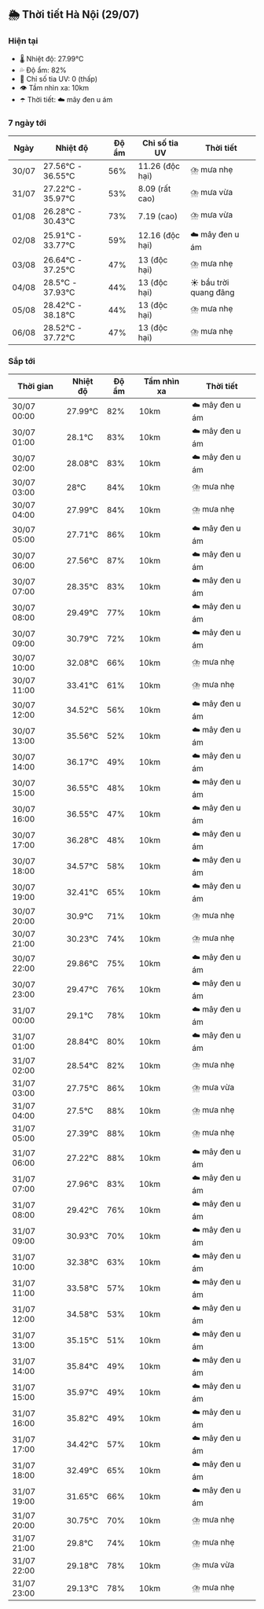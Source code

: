 ## 🌦️ Thời tiết Hà Nội (29/07)

### Hiện tại

- 🌡️ Nhiệt độ: 27.99℃
- 💦 Độ ẩm: 82%
- 🌟 Chỉ số tia UV: 0 (thấp)
- 👁️ Tầm nhìn xa: 10km
- ☂️ Thời tiết: ☁️ mây đen u ám

### 7 ngày tới

| Ngày | Nhiệt độ | Độ ẩm | Chỉ số tia UV | Thời tiết |
| --- | --- | --- | --- | --- |
| 30/07 | 27.56℃ - 36.55℃ | 56% | 11.26 (độc hại) | ⛈️ mưa nhẹ |
| 31/07 | 27.22℃ - 35.97℃ | 53% | 8.09 (rất cao) | ⛈️ mưa vừa |
| 01/08 | 26.28℃ - 30.43℃ | 73% | 7.19 (cao) | ⛈️ mưa vừa |
| 02/08 | 25.91℃ - 33.77℃ | 59% | 12.16 (độc hại) | ☁️ mây đen u ám |
| 03/08 | 26.64℃ - 37.25℃ | 47% | 13 (độc hại) | ⛈️ mưa nhẹ |
| 04/08 | 28.5℃ - 37.93℃ | 44% | 13 (độc hại) | ☀️ bầu trời quang đãng |
| 05/08 | 28.42℃ - 38.18℃ | 44% | 13 (độc hại) | ⛈️ mưa nhẹ |
| 06/08 | 28.52℃ - 37.72℃ | 47% | 13 (độc hại) | ⛈️ mưa nhẹ |

### Sắp tới

| Thời gian | Nhiệt độ | Độ ẩm | Tầm nhìn xa | Thời tiết |
| --- | --- | --- | --- | --- |
| 30/07 00:00 | 27.99℃ | 82% | 10km | ☁️ mây đen u ám |
| 30/07 01:00 | 28.1℃ | 83% | 10km | ☁️ mây đen u ám |
| 30/07 02:00 | 28.08℃ | 83% | 10km | ☁️ mây đen u ám |
| 30/07 03:00 | 28℃ | 84% | 10km | ⛈️ mưa nhẹ |
| 30/07 04:00 | 27.99℃ | 84% | 10km | ⛈️ mưa nhẹ |
| 30/07 05:00 | 27.71℃ | 86% | 10km | ☁️ mây đen u ám |
| 30/07 06:00 | 27.56℃ | 87% | 10km | ☁️ mây đen u ám |
| 30/07 07:00 | 28.35℃ | 83% | 10km | ☁️ mây đen u ám |
| 30/07 08:00 | 29.49℃ | 77% | 10km | ☁️ mây đen u ám |
| 30/07 09:00 | 30.79℃ | 72% | 10km | ☁️ mây đen u ám |
| 30/07 10:00 | 32.08℃ | 66% | 10km | ⛈️ mưa nhẹ |
| 30/07 11:00 | 33.41℃ | 61% | 10km | ⛈️ mưa nhẹ |
| 30/07 12:00 | 34.52℃ | 56% | 10km | ☁️ mây đen u ám |
| 30/07 13:00 | 35.56℃ | 52% | 10km | ☁️ mây đen u ám |
| 30/07 14:00 | 36.17℃ | 49% | 10km | ☁️ mây đen u ám |
| 30/07 15:00 | 36.55℃ | 48% | 10km | ☁️ mây đen u ám |
| 30/07 16:00 | 36.55℃ | 47% | 10km | ☁️ mây đen u ám |
| 30/07 17:00 | 36.28℃ | 48% | 10km | ☁️ mây đen u ám |
| 30/07 18:00 | 34.57℃ | 58% | 10km | ☁️ mây đen u ám |
| 30/07 19:00 | 32.41℃ | 65% | 10km | ☁️ mây đen u ám |
| 30/07 20:00 | 30.9℃ | 71% | 10km | ⛈️ mưa nhẹ |
| 30/07 21:00 | 30.23℃ | 74% | 10km | ⛈️ mưa nhẹ |
| 30/07 22:00 | 29.86℃ | 75% | 10km | ☁️ mây đen u ám |
| 30/07 23:00 | 29.47℃ | 76% | 10km | ☁️ mây đen u ám |
| 31/07 00:00 | 29.1℃ | 78% | 10km | ☁️ mây đen u ám |
| 31/07 01:00 | 28.84℃ | 80% | 10km | ☁️ mây đen u ám |
| 31/07 02:00 | 28.54℃ | 82% | 10km | ⛈️ mưa nhẹ |
| 31/07 03:00 | 27.75℃ | 86% | 10km | ⛈️ mưa vừa |
| 31/07 04:00 | 27.5℃ | 88% | 10km | ⛈️ mưa nhẹ |
| 31/07 05:00 | 27.39℃ | 88% | 10km | ⛈️ mưa nhẹ |
| 31/07 06:00 | 27.22℃ | 88% | 10km | ☁️ mây đen u ám |
| 31/07 07:00 | 27.96℃ | 83% | 10km | ☁️ mây đen u ám |
| 31/07 08:00 | 29.42℃ | 76% | 10km | ☁️ mây đen u ám |
| 31/07 09:00 | 30.93℃ | 70% | 10km | ☁️ mây đen u ám |
| 31/07 10:00 | 32.38℃ | 63% | 10km | ☁️ mây đen u ám |
| 31/07 11:00 | 33.58℃ | 57% | 10km | ☁️ mây đen u ám |
| 31/07 12:00 | 34.58℃ | 53% | 10km | ☁️ mây đen u ám |
| 31/07 13:00 | 35.15℃ | 51% | 10km | ☁️ mây đen u ám |
| 31/07 14:00 | 35.84℃ | 49% | 10km | ☁️ mây đen u ám |
| 31/07 15:00 | 35.97℃ | 49% | 10km | ☁️ mây đen u ám |
| 31/07 16:00 | 35.82℃ | 49% | 10km | ☁️ mây đen u ám |
| 31/07 17:00 | 34.42℃ | 57% | 10km | ☁️ mây đen u ám |
| 31/07 18:00 | 32.49℃ | 65% | 10km | ☁️ mây đen u ám |
| 31/07 19:00 | 31.65℃ | 66% | 10km | ☁️ mây đen u ám |
| 31/07 20:00 | 30.75℃ | 70% | 10km | ⛈️ mưa nhẹ |
| 31/07 21:00 | 29.8℃ | 74% | 10km | ⛈️ mưa nhẹ |
| 31/07 22:00 | 29.18℃ | 78% | 10km | ⛈️ mưa vừa |
| 31/07 23:00 | 29.13℃ | 78% | 10km | ⛈️ mưa nhẹ |

